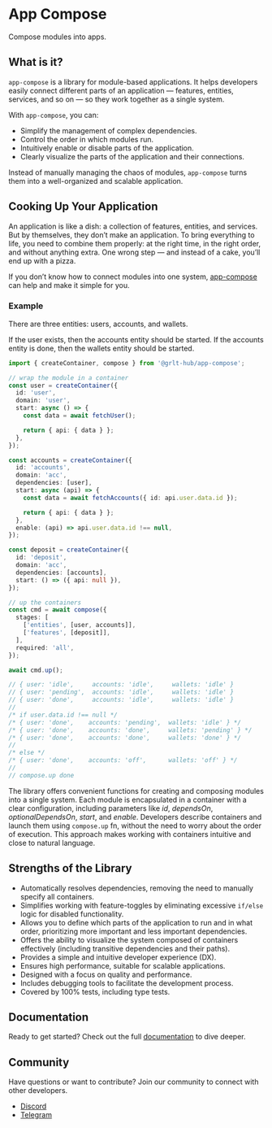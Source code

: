 # App Compose

Compose modules into apps.

## What is it?

`app-compose` is a library for module-based applications. It helps developers easily connect different parts of an application — features, entities, services, and so on — so they work together as a single system.

With `app-compose`, you can:

- Simplify the management of complex dependencies.
- Control the order in which modules run.
- Intuitively enable or disable parts of the application.
- Clearly visualize the parts of the application and their connections.

Instead of manually managing the chaos of modules, `app-compose` turns them into a well-organized and scalable application.

## Cooking Up Your Application

An application is like a dish: a collection of features, entities, and services. But by themselves, they don’t make an application. To bring everything to life, you need to combine them properly: at the right time, in the right order, and without anything extra. One wrong step — and instead of a cake, you’ll end up with a pizza.

If you don’t know how to connect modules into one system, [app-compose](https://grlt-hub.github.io/app-compose/) can help and make it simple for you.

### Example

There are three entities: users, accounts, and wallets.

If the user exists, then the accounts entity should be started. If the accounts entity is done, then the wallets entity should be started.

```ts
import { createContainer, compose } from '@grlt-hub/app-compose';

// wrap the module in a container
const user = createContainer({
  id: 'user',
  domain: 'user',
  start: async () => {
    const data = await fetchUser();

    return { api: { data } };
  },
});

const accounts = createContainer({
  id: 'accounts',
  domain: 'acc',
  dependencies: [user],
  start: async (api) => {
    const data = await fetchAccounts({ id: api.user.data.id });

    return { api: { data } };
  },
  enable: (api) => api.user.data.id !== null,
});

const deposit = createContainer({
  id: 'deposit',
  domain: 'acc',
  dependencies: [accounts],
  start: () => ({ api: null }),
});

// up the containers
const cmd = await compose({
  stages: [
    ['entities', [user, accounts]],
    ['features', [deposit]],
  ],
  required: 'all',
});

await cmd.up();

// { user: 'idle',     accounts: 'idle',     wallets: 'idle' }
// { user: 'pending',  accounts: 'idle',     wallets: 'idle' }
// { user: 'done',     accounts: 'idle',     wallets: 'idle' }
//
/* if user.data.id !== null */
/* { user: 'done',    accounts: 'pending',  wallets: 'idle' } */
/* { user: 'done',    accounts: 'done',     wallets: 'pending' } */
/* { user: 'done',    accounts: 'done',     wallets: 'done' } */
//
/* else */
/* { user: 'done',    accounts: 'off',      wallets: 'off' } */
//
// compose.up done
```

The library offers convenient functions for creating and composing modules into a single system. Each module is encapsulated in a container with a clear configuration, including parameters like _id_, _dependsOn_, _optionalDependsOn_, _start_, and _enable_. Developers describe containers and launch them using `compose.up` fn, without the need to worry about the order of execution. This approach makes working with containers intuitive and close to natural language.

## Strengths of the Library

- Automatically resolves dependencies, removing the need to manually specify all containers.
- Simplifies working with feature-toggles by eliminating excessive `if/else` logic for disabled functionality.
- Allows you to define which parts of the application to run and in what order, prioritizing more important and less important dependencies.
- Offers the ability to visualize the system composed of containers effectively (including transitive dependencies and their paths).
- Provides a simple and intuitive developer experience (DX).
- Ensures high performance, suitable for scalable applications.
- Designed with a focus on quality and performance.
- Includes debugging tools to facilitate the development process.
- Covered by 100% tests, including type tests.

## Documentation

Ready to get started? Check out the full [documentation](https://grlt-hub.github.io/app-compose/) to dive deeper.

## Community

Have questions or want to contribute? Join our community to connect with other developers.

- [Discord](https://discord.gg/Q4DFKnxp)
- [Telegram](https://t.me/grlt_hub_app_compose)
